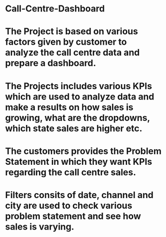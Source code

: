 # Call-Centre-Dashboard

# The Project is based on various factors given by customer to analyze the call centre data and prepare a dashboard.

# The Projects includes various KPIs which are used to analyze data and make a results on how sales is growing, what are the dropdowns, which state sales are higher etc.

# The customers provides the Problem Statement in which they want KPIs regarding the call centre sales.

# Filters consits of date, channel and city are used to check various problem statement and see how sales is varying. 
